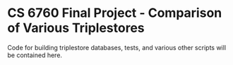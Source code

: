# CS 6760 Final Project - Comparison of Various Triplestores

Code for building triplestore databases, tests, and various other scripts will be contained here.
